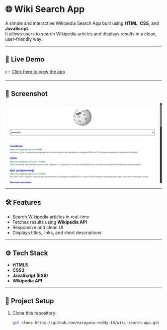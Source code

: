 # 🌐 Wiki Search App

A simple and interactive Wikipedia Search App built using **HTML**, **CSS**, and **JavaScript**.  
It allows users to search Wikipedia articles and displays results in a clean, user-friendly way.

---

## 🚀 Live Demo
👉 [Click here to view the app](https://searchtool.ccbp.tech/)

---

## 📸 Screenshot

![Wiki Search App Screenshot](assets/screenshot.png)


---

## 🛠️ Features
- Search Wikipedia articles in real-time  
- Fetches results using **Wikipedia API**  
- Responsive and clean UI  
- Displays titles, links, and short descriptions  

---

## ⚙️ Tech Stack
- **HTML5**
- **CSS3**
- **JavaScript (ES6)**
- **Wikipedia API**

---

## 📂 Project Setup
1. Clone this repository:
   ```bash
   git clone https://github.com/narayana-reddy-18/wiki-search-app.git
